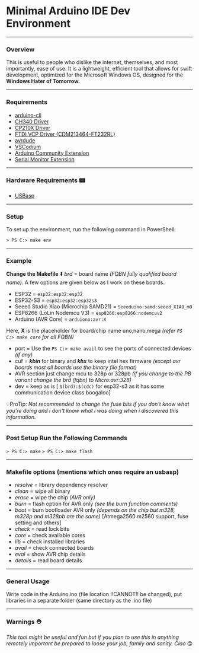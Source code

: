 # Minimal Arduino IDE Dev Environment

---

### Overview
This is useful to people who dislike the internet, themselves, and most importantly, ease of use. It is a lightweight, efficient tool that allows for swift development, optimized for the Microsoft Windows OS, designed for the **Windows Hater of Tomorrow.**

---

### Requirements
- [arduino-cli](https://github.com/arduino/arduino-cli/releases)
- [CH340 Driver](https://www.wch-ic.com/download/CH341SER_EXE.html)
- [CP210X Driver](https://www.silabs.com/developer-tools/usb-to-uart-bridge-vcp-drivers)
- [FTDI VCP Driver (CDM213464-FT232RL)](https://ftdichip.com/drivers/vcp-drivers/)
- [avrdude](https://github.com/avrdudes/avrdude)
- [VSCodium](https://github.com/VSCodium/vscodium)
- [Arduino Community Extension](https://marketplace.visualstudio.com/items?itemName=vscode-arduino.vscode-arduino-community)
- [Serial Monitor Extension](https://marketplace.visualstudio.com/items?itemName=ms-vscode.vscode-serial-monitor)

---

### Hardware Requirements 📟
- [USBasp](https://www.electronics.com.bd/usbasp-avr-programmer-parts-ic-module-sensor-arduino-transistor-resistor-capacitor-robotics-project-electronics-bangladesh?route=product/product&search=usbasp&category_id=0)
---
### Setup
To set up the environment, run the following command in PowerShell:

```> PS C:> make env```

---

### Example

**Change the Makefile** ⬇️
 _brd_ = board name *(FQBN fully qualified board name).* A few options are given below as I work on these boards.
- ESP32 = ```esp32:esp32:esp32```
- ESP32-S3 = ```esp32:esp32:esp32s3```
- Seeed Studio Xiao (Microchip SAMD21) = ```Seeeduino:samd:seeed_XIAO_m0```
- ESP8266 (LoLin Nodemcu V3) = ```esp8266:esp8266:nodemcuv2```
- Arduino (AVR Core) = ```arduiono:avr:X```

Here, **X** is the placeholder for board/chip name uno,nano,mega _(refer ```PS C:> make core``` for all FQBN)_


- port = Use the ```PS C:> make avail``` to see the ports of connected devices *(if any)*
- cuf = ***kbin*** for binary and ***khx*** to keep intel hex firmware *(except avr boards most all boards use the binary file format)*
- AVR section just change mcu to 328p or 328pb *(if you change to the PB variant change the brd (fqbn) to Micro:avr:328)*
- dev = keep as is [ ```$(brd):$(cdc)``` for esp32-s3 as it has some communication device class boogaloo]

💡ProTip: *Not recommended to change the fuse bits if you don't know what you're doing and i don't know what i was doing when i discovered this information.*

---

### Post Setup Run the Following Commands
```> PS C:> make```
```> PS C:> make flash```

---

### Makefile options (mentions which ones require an usbasp)
- _resolve_ = library dependency resolver
- _clean_ = wipe all binary
- _erase_ = wipe the chip *(AVR only)*
- _burn_ = flash option for AVR only *(see the burn function comments)*
- _boot_ = burn bootloader AVR only *(depends on the chip but m328, m328p and m328pb are the same)* [Atmega2560 m2560 support, fuse setting and others]
- _check_ = read lock bits
- _core_ = check available cores
- _lib_ = check installed libraries
- _avail_ = check connected boards
- _eval_ = show AVR chip details
- _details_ = read board details

---

### General Usage
Write code in the Arduino.ino (file location !!CANNOT!! be changed), put libraries in a separate folder (same directory as the .ino file)

---

### Warnings ⛑️
*This tool might be useful and fun but if you plan to use this in anything remotely important be
prepared to loose your job, family and sanity. Ciao* 🙃
